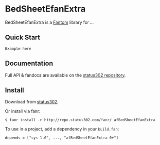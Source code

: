 # BedSheetEfanExtra

BedSheetEfanExtra is a [Fantom](http://fantom.org/) library for ...



## Quick Start

    Example here


## Documentation

Full API & fandocs are available on the [status302 repository](http://repo.status302.com/doc/afBedSheetEfanExtra/#overview).



## Install

Download from [status302](http://repo.status302.com/browse/afBedSheetEfanExtra).

Or install via fanr:

    $ fanr install -r http://repo.status302.com/fanr/ afBedSheetEfanExtra

To use in a project, add a dependency in your `build.fan`:

    depends = ["sys 1.0", ..., "afBedSheetEfanExtra 0+"]
